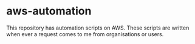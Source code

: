 # aws-automation
This repository has automation scripts on AWS. These scripts are written when ever a request comes to me from organisations or users. 
